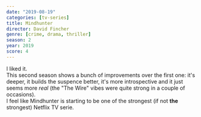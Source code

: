 ```yaml
---
date: "2019-08-19"
categories: [tv-series]
title: Mindhunter
director: David Fincher
genre: [crime, drama, thriller]
season: 2
year: 2019
score: 4
---
```


I liked it.  
This second season shows a bunch of improvements over the first one: it's deeper, it builds the suspence better, it's more introspective and it just seems more _real_ (the "The Wire" vibes were quite strong in a couple of occasions).  
I feel like Mindhunter is starting to be one of the strongest (if not **the** strongest) Netflix TV serie.
